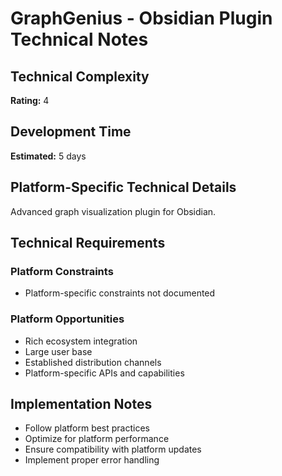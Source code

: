 # GraphGenius - Obsidian Plugin Technical Notes

## Technical Complexity
**Rating:** 4

## Development Time
**Estimated:** 5 days

## Platform-Specific Technical Details
Advanced graph visualization plugin for Obsidian.

## Technical Requirements

### Platform Constraints
- Platform-specific constraints not documented

### Platform Opportunities
- Rich ecosystem integration
- Large user base
- Established distribution channels
- Platform-specific APIs and capabilities

## Implementation Notes
- Follow platform best practices
- Optimize for platform performance
- Ensure compatibility with platform updates
- Implement proper error handling
